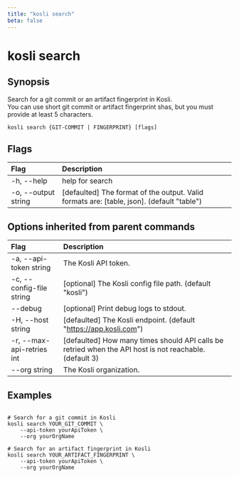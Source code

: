 ```yaml
---
title: "kosli search"
beta: false
---
```


# kosli search

## Synopsis

Search for a git commit or an artifact fingerprint in Kosli.   
You can use short git commit or artifact fingerprint shas, but you must provide at least 5 characters.

```shell
kosli search {GIT-COMMIT | FINGERPRINT} [flags]
```

## Flags
| Flag | Description |
| :--- | :--- |
|    -h, --help  |  help for search  |
|    -o, --output string  |  [defaulted] The format of the output. Valid formats are: [table, json]. (default "table")  |


## Options inherited from parent commands
| Flag | Description |
| :--- | :--- |
|    -a, --api-token string  |  The Kosli API token.  |
|    -c, --config-file string  |  [optional] The Kosli config file path. (default "kosli")  |
|        --debug  |  [optional] Print debug logs to stdout.  |
|    -H, --host string  |  [defaulted] The Kosli endpoint. (default "https://app.kosli.com")  |
|    -r, --max-api-retries int  |  [defaulted] How many times should API calls be retried when the API host is not reachable. (default 3)  |
|        --org string  |  The Kosli organization.  |


## Examples

```shell

# Search for a git commit in Kosli
kosli search YOUR_GIT_COMMIT \
	--api-token yourApiToken \
	--org yourOrgName

# Search for an artifact fingerprint in Kosli
kosli search YOUR_ARTIFACT_FINGERPRINT \
	--api-token yourApiToken \
	--org yourOrgName

```


